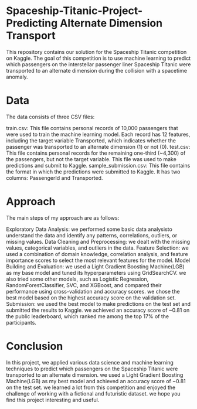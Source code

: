 # Spaceship-Titanic-Project-Predicting Alternate Dimension Transport
This repository contains our solution for the Spaceship Titanic competition on Kaggle. The goal of this competition is to use machine learning to predict which passengers on the interstellar passenger liner Spaceship Titanic were transported to an alternate dimension during the collision with a spacetime anomaly.

# Data
The data consists of three CSV files:

train.csv: This file contains personal records of 10,000 passengers that were used to train the machine learning model. Each record has 12 features, including the target variable Transported, which indicates whether the passenger was transported to an alternate dimension (1) or not (0). test.csv: This file contains personal records for the remaining one-third (~4,300) of the passengers, but not the target variable. This file was used to make predictions and submit to Kaggle. sample_submission.csv: This file contains the format in which the predictions were submitted to Kaggle. It has two columns: PassengerId and Transported.

# Approach
The main steps of my approach are as follows:

Exploratory Data Analysis: we performed some basic data analysisto understand the data and identify any patterns, correlations, outliers, or missing values. Data Cleaning and Preprocessing: we dealt with the missing values, categorical variables, and outliers in the data. Feature Selection: we used a combination of domain knowledge, correlation analysis, and feature importance scores to select the most relevant features for the model. Model Building and Evaluation: we used a Light Gradient Boosting Machine(LGB) as my base model and tuned its hyperparameters using GridSearchCV. we also tried some other models, such as Logistic Regression, RandomForestClassifier, SVC, and XGBoost, and compared their performance using cross-validation and accuracy scores. we chose the best model based on the highest accuracy score on the validation set. Submission: we used the best model to make predictions on the test set and submitted the results to Kaggle. we achieved an accuracy score of ~0.81 on the public leaderboard, which ranked me among the top 17% of the participants.

# Conclusion
In this project, we applied various data science and machine learning techniques to predict which passengers on the Spaceship Titanic were transported to an alternate dimension. we used a Light Gradient Boosting Machine(LGB) as my best model and achieved an accuracy score of ~0.81 on the test set. we learned a lot from this competition and enjoyed the challenge of working with a fictional and futuristic dataset. we hope you find this project interesting and useful.
